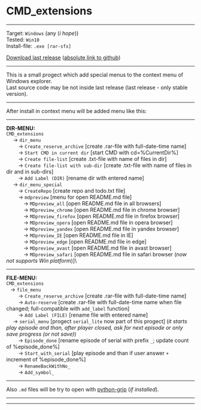 # CMD_extensions
***
Target:			`Windows` (any (_i hope_))\
Tested:			`Win10`\
Install-file:	`.exe [rar-sfx]`

[Download last release](/../../raw/master/CMD_extensions_release.exe) ([absolute link to github](https://github.com/mostovsky/-CMD_extensions-/raw/master/CMD_extensions_release.exe))
***
This is a small progect which add special menus to the context menu of Windows explorer.\
Last source code may be not inside last release (last release - only stable version).
***
After install in context menu will be added menu like this:
***
**DIR-MENU:**\
`CMD_extensions`\
&emsp;	-> `dir_menu`\
&emsp;&emsp;		-> `Create_reserve_archive`			[create .rar-file with full-date-time name]\
&emsp;&emsp;		-> `Start CMD in current dir`		[start CMD with cd=%CurrentDir%]\
&emsp;&emsp;		-> `Create file-list`				[create .txt-file with name of files in dir]\
&emsp;&emsp;		-> `Create file-list with sub-dir`	[create .txt-file with name of files in dir and in sub-dirs]\
&emsp;&emsp;		-> `Add Label (DIR)`				[rename dir with entered name]\
&emsp;	-> `dir_menu_special`\
&emsp;&emsp;		-> `CreateRepo`						[create repo and todo.txt file]\
&emsp;&emsp;		-> `mdpreview`						[menu for open README.md file]\
&emsp;&emsp;&emsp;		-> `MDpreview_all`						[open README.md file in all browsers]\
&emsp;&emsp;&emsp;		-> `MDpreview_chrome`					[open README.md file in chrome browser]\
&emsp;&emsp;&emsp;		-> `MDpreview_firefox`					[open README.md file in firefox browser]\
&emsp;&emsp;&emsp;		-> `MDpreview_opera`					[open README.md file in opera browser]\
&emsp;&emsp;&emsp;		-> `MDpreview_yandex`					[open README.md file in yandex browser]\
&emsp;&emsp;&emsp;		-> `MDpreview_IE`						[open README.md file in IE]\
&emsp;&emsp;&emsp;		-> `MDpreview_edge`						[open README.md file in edge]\
&emsp;&emsp;&emsp;		-> `MDpreview_avast`					[open README.md file in avast browser]\
&emsp;&emsp;&emsp;		-> `MDpreview_safari`					[open README.md file in safari browser (_now not supports Win platform_)]\
***
**FILE-MENU:**\
`CMD_extensions`\
&ensp;	-> `file_menu`\
&emsp;&emsp;		-> `Create_reserve_archive`		[create .rar-file with full-date-time name]\
&emsp;&emsp;		-> `Auto-reserve`				[create .rar-file with full-date-time name when file changed; full-compatible with `add_label` function]\
&emsp;&emsp;		-> `Add Label (FILE)`			[rename file with entered name]\
&emsp;	-> `serial_menu`	[progect `serial_lite` now part of this progect] (_it starts play episode and than, after player closed, ask for next episode or only save progress (or not save)_)\
&emsp;&emsp;		-> `Episode_done`				[rename episode of serial with prefix `_`; update count of %episode_done%]\
&emsp;&emsp;		-> `Start_with_serial`			[play episode and than if user answer `+` increment of %episode_done%]\
&emsp;&emsp;		-> `RenameBackWithNo_`\
&emsp;&emsp;		-> `Add_symbol_`
***
Also `.md` files will be try to open with [python-grip](https://github.com/joeyespo/grip/) (_if installed_).
***
***
